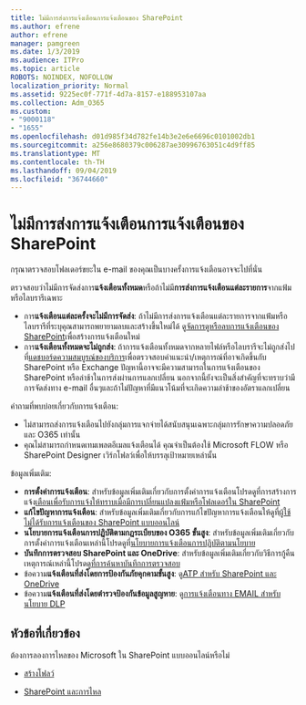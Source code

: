 ```yaml
---
title: ไม่มีการส่งการแจ้งเตือนการแจ้งเตือนของ SharePoint
ms.author: efrene
author: efrene
manager: pamgreen
ms.date: 1/3/2019
ms.audience: ITPro
ms.topic: article
ROBOTS: NOINDEX, NOFOLLOW
localization_priority: Normal
ms.assetid: 9225ec0f-771f-4d7a-8157-e188953107aa
ms.collection: Adm_O365
ms.custom:
- "9000118"
- "1655"
ms.openlocfilehash: d01d985f34d782fe14b3e2e6e6696c0101002db1
ms.sourcegitcommit: a256e8680379c006287ae30996763051c4d9ff85
ms.translationtype: MT
ms.contentlocale: th-TH
ms.lasthandoff: 09/04/2019
ms.locfileid: "36744660"
---
```

# <a name="sharepoint-alert-notifications-not-delivered"></a>ไม่มีการส่งการแจ้งเตือนการแจ้งเตือนของ SharePoint

กรุณาตรวจสอบโฟลเดอร์ขยะใน e-mail ของคุณเป็นบางครั้งการแจ้งเตือนอาจจะไปที่นั่น

ตรวจสอบว่าไม่มีการจัดส่งการ**แจ้งเตือนทั้งหมด**หรือถ้าไม่มี**การส่งการแจ้งเตือนแต่ละรายการ**จากแฟ้มหรือไลบรารีเฉพาะ

- การ**แจ้งเตือนแต่ละครั้งจะไม่มีการจัดส่ง**: ถ้าไม่มีการส่งการแจ้งเตือนแต่ละรายการจากแฟ้มหรือไลบรารีที่ระบุคุณสามารถพยายามลบและสร้างขึ้นใหม่ได้ ดู[จัดการดูหรือลบการแจ้งเตือนของ SharePoint](https://support.office.com/article/manage-view-or-delete-sharepoint-alerts-99dfb19c-9a90-4a8c-aba1-aa8c8afb0de2?ui=en-US&rs=&ad=US#ID0EAADAAA=Online)เพื่อสร้างการแจ้งเตือนใหม่
- การ**แจ้งเตือนทั้งหมดจะไม่ถูกส่ง**: ถ้าการแจ้งเตือนทั้งหมดจากหลายไฟล์หรือไลบรารีจะไม่ถูกส่งไปที่[แดชบอร์ดความสมบูรณ์ของบริการ](https://admin.microsoft.com/AdminPortal/Home#/servicehealth)เพื่อตรวจสอบคำแนะนำ/เหตุการณ์ที่อาจเกิดขึ้นกับ SharePoint หรือ Exchange ปัญหานี้อาจจะมีความสามารถในการแจ้งเตือนของ SharePoint หรือล่าช้าในการส่งผ่านการแลกเปลี่ยน นอกจากนี้ยังจะเป็นสิ่งสำคัญที่จะทราบว่ามีการจัดส่งทาง e-mail อื่นๆและถ้าไม่ปัญหาที่มีแนวโน้มที่จะเกิดความล่าช้าของอัตราแลกเปลี่ยน

คำถามที่พบบ่อยเกี่ยวกับการแจ้งเตือน:

- ไม่สามารถส่งการแจ้งเตือนไปยังกลุ่มการแจกจ่ายได้สนับสนุนเฉพาะกลุ่มการรักษาความปลอดภัยและ O365 เท่านั้น
- คุณไม่สามารถกำหนดเทมเพลตอีเมลแจ้งเตือนได้ คุณจำเป็นต้องใช้ Microsoft FLOW หรือ SharePoint Designer เวิร์กโฟลว์เพื่อให้บรรลุเป้าหมายเหล่านั้น

ข้อมูลเพิ่มเติม:

- **การตั้งค่าการแจ้งเตือน**: สำหรับข้อมูลเพิ่มเติมเกี่ยวกับการตั้งค่าการแจ้งเตือนโปรดดูที่การสร้างการแจ้ง[เตือนเพื่อรับการแจ้งให้ทราบเมื่อมีการเปลี่ยนแปลงแฟ้มหรือโฟลเดอร์ใน SharePoint](https://support.office.com/article/create-an-alert-to-get-notified-when-a-file-or-folder-changes-in-sharepoint-e5a79e7b-a146-46da-a9ef-d65409ba8918)
- **แก้ไขปัญหาการแจ้งเตือน**: สำหรับข้อมูลเพิ่มเติมเกี่ยวกับการแก้ไขปัญหาการแจ้งเตือนให้ดูที่[ผู้ใช้ไม่ได้รับการแจ้งเตือนของ SharePoint แบบออนไลน์](https://docs.microsoft.com/sharepoint/support/sites/no-alert-notifications)
- **นโยบายการแจ้งเตือนการปฏิบัติตามกฎระเบียบของ O365 ขั้นสูง**: สำหรับข้อมูลเพิ่มเติมเกี่ยวกับการตั้งค่าการแจ้งเตือนเหล่านี้โปรดดูที่[นโยบายการแจ้งเตือนการปฏิบัติตามนโยบาย](https://docs.microsoft.com/office365/securitycompliance/alert-policies)
- **บันทึกการตรวจสอบ SharePoint และ OneDrive**: สำหรับข้อมูลเพิ่มเติมเกี่ยวกับวิธีการกู้คืนเหตุการณ์เหล่านี้โปรดดู[ที่การค้นหาบันทึกการตรวจสอบ](https://docs.microsoft.com/office365/securitycompliance/search-the-audit-log-in-security-and-compliance#search-the-audit-log)
- ข้อความ**แจ้งเตือนที่ส่งโดยการป้องกันภัยคุกคามขั้นสูง**: ดู[ATP สำหรับ SharePoint และ OneDrive](https://docs.microsoft.com/office365/securitycompliance/atp-for-spo-odb-and-teams)
- ข้อความ**แจ้งเตือนที่ส่งโดยตำรวจป้องกันข้อมูลสูญหาย**: ดู[การแจ้งเตือนทาง EMAIL สำหรับนโยบาย DLP](https://docs.microsoft.com/office365/securitycompliance/use-notifications-and-policy-tips)

## <a name="related-topics"></a>หัวข้อที่เกี่ยวข้อง

ต้องการลองการไหลของ Microsoft ใน SharePoint แบบออนไลน์หรือไม่

- [สร้างโฟลว์](https://support.office.com/article/a9c3e03b-0654-46af-a254-20252e580d01)

- [SharePoint และการไหล](https://flow.microsoft.com//blog/sharepoint-and-flow/)
